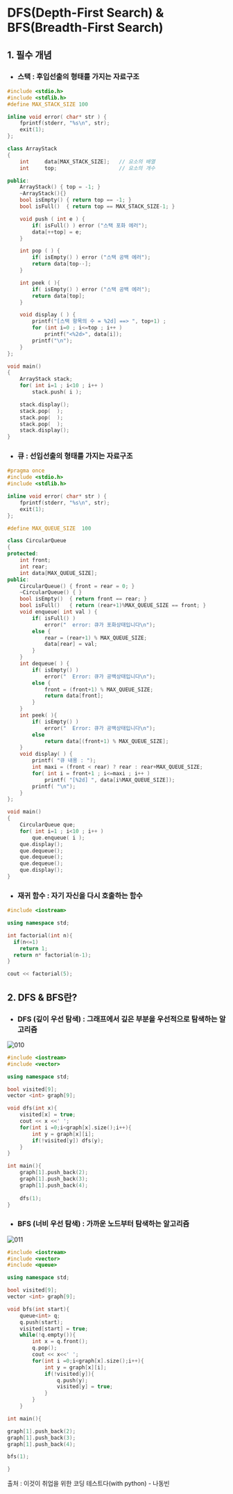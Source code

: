 # DFS(Depth-First Search) & BFS(Breadth-First Search)
## 1. 필수 개념
- ### 스택 : 후입선출의 형태를 가지는 자료구조

```cpp
#include <stdio.h>
#include <stdlib.h>
#define MAX_STACK_SIZE 100

inline void error( char* str ) {
	fprintf(stderr, "%s\n", str);
	exit(1);
};

class ArrayStack
{
	int		data[MAX_STACK_SIZE];	// 요소의 배열
	int		top;					// 요소의 개수

public:
	ArrayStack() { top = -1; }
	~ArrayStack(){}				
	bool isEmpty() { return top == -1; }
	bool isFull()  { return top == MAX_STACK_SIZE-1; }

	void push ( int e ) {
		if( isFull() ) error ("스택 포화 에러");
		data[++top] = e;
	}

	int pop ( ) {	
		if( isEmpty() ) error ("스택 공백 에러");
		return data[top--];
	}

	int peek ( ){
		if( isEmpty() ) error ("스택 공백 에러");
		return data[top];
	}

	void display ( ) {
		printf("[스택 항목의 수 = %2d] ==> ", top+1) ;
		for (int i=0 ; i<=top ; i++ )
			printf("<%2d>", data[i]);
		printf("\n");
	}
};

void main()
{
	ArrayStack stack;
	for( int i=1 ; i<10 ; i++ )
		stack.push( i );

	stack.display();
	stack.pop(  );
	stack.pop(  );
	stack.pop(  );
	stack.display();
}
```

- ### 큐 : 선입선출의 형태를 가지는 자료구조

```cpp
#pragma once
#include <stdio.h>
#include <stdlib.h>

inline void error( char* str ) {
	fprintf(stderr, "%s\n", str);
	exit(1);
};

#define MAX_QUEUE_SIZE	100

class CircularQueue
{
protected:
	int	front;			
	int	rear;			
	int	data[MAX_QUEUE_SIZE];
public:
	CircularQueue()	{ front = rear = 0; }
	~CircularQueue() { }
	bool isEmpty()	{ return front == rear; }
	bool isFull()	{ return (rear+1)%MAX_QUEUE_SIZE == front; }
	void enqueue( int val ) {
		if( isFull() )
			error("  error: 큐가 포화상태입니다\n");
		else {
			rear = (rear+1) % MAX_QUEUE_SIZE;
			data[rear] = val;
		}
	}
	int dequeue( ) {	
		if( isEmpty() )
			error("  Error: 큐가 공백상태입니다\n");
		else {
			front = (front+1) % MAX_QUEUE_SIZE;
			return data[front];
		}
	}
	int peek( ){	
		if( isEmpty() )
			error("  Error: 큐가 공백상태입니다\n");
		else 
			return data[(front+1) % MAX_QUEUE_SIZE];
	}
	void display( ) {	
		printf( "큐 내용 : ");
		int maxi = (front < rear) ? rear : rear+MAX_QUEUE_SIZE;
		for( int i = front+1 ; i<=maxi ; i++ )
			printf( "[%2d] ", data[i%MAX_QUEUE_SIZE]);
		printf( "\n");
	}
};

void main()
{
	CircularQueue que;
	for( int i=1 ; i<10 ; i++ )
	    que.enqueue( i );
	que.display();
	que.dequeue();
	que.dequeue();
	que.dequeue();
	que.display();
}
```
- ### 재귀 함수 :  자기 자신을 다시 호출하는 함수

```cpp
#include <iostream>

using namespace std;

int factorial(int n){
  if(n<=1)
    return 1;
  return n* factorial(n-1);
}

cout << factorial(5);
```

## 2. DFS & BFS란?
- ### DFS (깊이 우선 탐색) : 그래프에서 깊은 부분을 우선적으로 탐색하는 알고리즘

![010](https://user-images.githubusercontent.com/71044190/152720722-0f827b5e-1979-4096-ac30-f2699ae6d014.png)

```cpp
#include <iostream>
#include <vector>

using namespace std;

bool visited[9];
vector <int> graph[9];

void dfs(int x){
	visited[x] = true;
	cout << x <<' ';
	for(int i =0;i<graph[x].size();i++){
		int y = graph[x][i];
		if(!visited[y]) dfs(y);
	}
}

int main(){
	graph[1].push_back(2);
	graph[1].push_back(3);
	graph[1].push_back(4);
	
	dfs(1);
}
```

- ### BFS (너비 우선 탐색) : 가까운 노드부터 탐색하는 알고리즘


![011](https://user-images.githubusercontent.com/71044190/152720732-8d32347e-ac48-4fd0-b92f-c3bb3cc595c5.png)

```cpp
#include <iostream>
#include <vector>
#include <queue>

using namespace std;

bool visited[9];
vector <int> graph[9];

void bfs(int start){
	queue<int> q;
	q.push(start);
	visited[start] = true;
	while(!q.empty()){
		int x = q.front();
		q.pop();
		cout << x<<' ';
		for(int i =0;i<graph[x].size();i++){
			int y = graph[x][i];
			if(!visited[y]){
				q.push(y);
				visited[y] = true;
			}
		}
	}

int main(){

graph[1].push_back(2);
graph[1].push_back(3);
graph[1].push_back(4);

bfs(1);

}

```

출처 : 이것이 취업을 위한 코딩 테스트다(with python) - 나동빈
